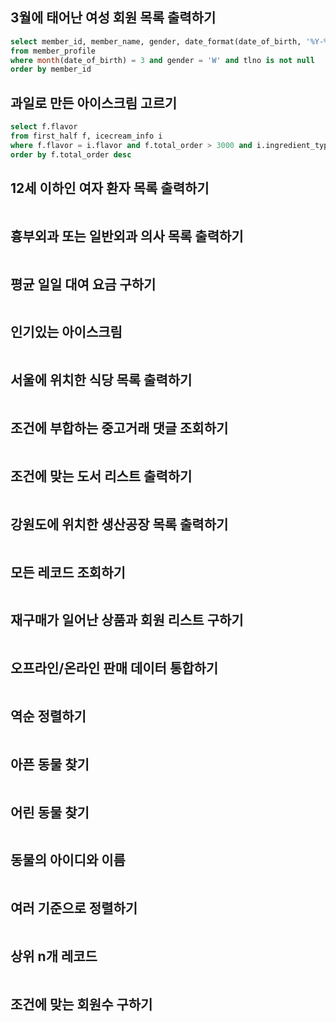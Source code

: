 ## 3월에 태어난 여성 회원 목록 출력하기
```sql
select member_id, member_name, gender, date_format(date_of_birth, '%Y-%m-%d')
from member_profile
where month(date_of_birth) = 3 and gender = 'W' and tlno is not null 
order by member_id
```
## 과일로 만든 아이스크림 고르기
```sql
select f.flavor
from first_half f, icecream_info i
where f.flavor = i.flavor and f.total_order > 3000 and i.ingredient_type = 'fruit_based'
order by f.total_order desc
```
## 12세 이하인 여자 환자 목록 출력하기
```sql

```
## 흉부외과 또는 일반외과 의사 목록 출력하기
```sql

```
## 평균 일일 대여 요금 구하기
```sql

```
## 인기있는 아이스크림
```sql

```
## 서울에 위치한 식당 목록 출력하기
```sql

```
## 조건에 부합하는 중고거래 댓글 조회하기
```sql

```
## 조건에 맞는 도서 리스트 출력하기
```sql

```
## 강원도에 위치한 생산공장 목록 출력하기
```sql

```
## 모든 레코드 조회하기
```sql

```
## 재구매가 일어난 상품과 회원 리스트 구하기
```sql

```
## 오프라인/온라인 판매 데이터 통합하기
```sql

```
## 역순 정렬하기
```sql

```
## 아픈 동물 찾기
```sql

```
## 어린 동물 찾기
```sql

```
## 동물의 아이디와 이름
```sql

```
## 여러 기준으로 정렬하기
```sql

```
## 상위 n개 레코드
```sql

```
## 조건에 맞는 회원수 구하기
```sql

```
